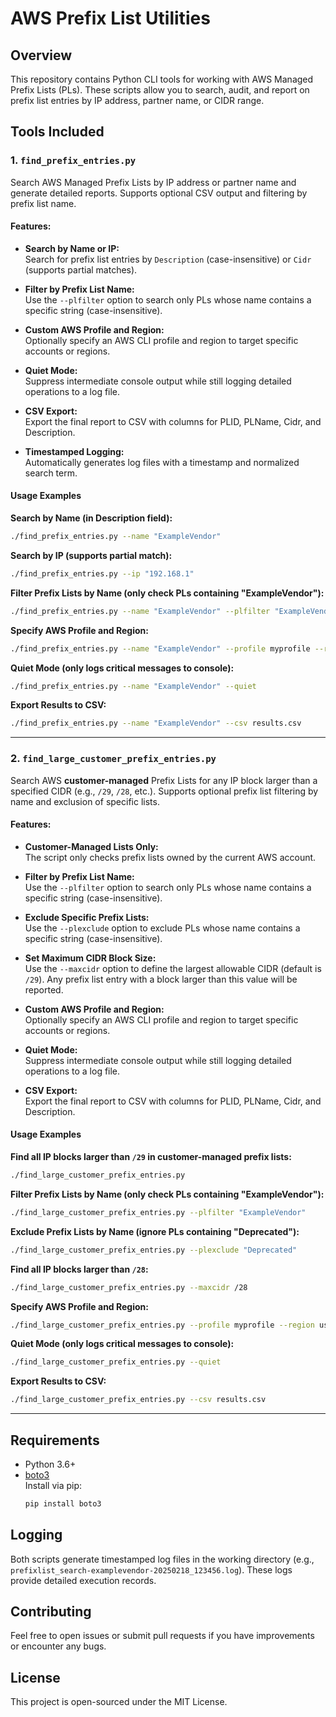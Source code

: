 # AWS Prefix List Utilities

## Overview

This repository contains Python CLI tools for working with AWS Managed Prefix Lists (PLs). These scripts allow you to search, audit, and report on prefix list entries by IP address, partner name, or CIDR range.

## Tools Included

### 1. `find_prefix_entries.py`
Search AWS Managed Prefix Lists by IP address or partner name and generate detailed reports. Supports optional CSV output and filtering by prefix list name.

#### Features:
- **Search by Name or IP:**  
  Search for prefix list entries by `Description` (case-insensitive) or `Cidr` (supports partial matches).

- **Filter by Prefix List Name:**  
  Use the `--plfilter` option to search only PLs whose name contains a specific string (case-insensitive).

- **Custom AWS Profile and Region:**  
  Optionally specify an AWS CLI profile and region to target specific accounts or regions.

- **Quiet Mode:**  
  Suppress intermediate console output while still logging detailed operations to a log file.

- **CSV Export:**  
  Export the final report to CSV with columns for PLID, PLName, Cidr, and Description.

- **Timestamped Logging:**  
  Automatically generates log files with a timestamp and normalized search term.

#### Usage Examples

**Search by Name (in Description field):**
```bash
./find_prefix_entries.py --name "ExampleVendor"
```

**Search by IP (supports partial match):**
```bash
./find_prefix_entries.py --ip "192.168.1"
```

**Filter Prefix Lists by Name (only check PLs containing "ExampleVendor"):**
```bash
./find_prefix_entries.py --name "ExampleVendor" --plfilter "ExampleVendor"
```

**Specify AWS Profile and Region:**
```bash
./find_prefix_entries.py --name "ExampleVendor" --profile myprofile --region us-east-1
```

**Quiet Mode (only logs critical messages to console):**
```bash
./find_prefix_entries.py --name "ExampleVendor" --quiet
```

**Export Results to CSV:**
```bash
./find_prefix_entries.py --name "ExampleVendor" --csv results.csv
```

---

### 2. `find_large_customer_prefix_entries.py`
Search AWS **customer-managed** Prefix Lists for any IP block larger than a specified CIDR (e.g., `/29`, `/28`, etc.). Supports optional prefix list filtering by name and exclusion of specific lists.

#### Features:
- **Customer-Managed Lists Only:**  
  The script only checks prefix lists owned by the current AWS account.

- **Filter by Prefix List Name:**  
  Use the `--plfilter` option to search only PLs whose name contains a specific string (case-insensitive).

- **Exclude Specific Prefix Lists:**  
  Use the `--plexclude` option to exclude PLs whose name contains a specific string (case-insensitive).

- **Set Maximum CIDR Block Size:**  
  Use the `--maxcidr` option to define the largest allowable CIDR (default is `/29`). Any prefix list entry with a block larger than this value will be reported.

- **Custom AWS Profile and Region:**  
  Optionally specify an AWS CLI profile and region to target specific accounts or regions.

- **Quiet Mode:**  
  Suppress intermediate console output while still logging detailed operations to a log file.

- **CSV Export:**  
  Export the final report to CSV with columns for PLID, PLName, Cidr, and Description.

#### Usage Examples

**Find all IP blocks larger than `/29` in customer-managed prefix lists:**
```bash
./find_large_customer_prefix_entries.py
```

**Filter Prefix Lists by Name (only check PLs containing "ExampleVendor"):**
```bash
./find_large_customer_prefix_entries.py --plfilter "ExampleVendor"
```

**Exclude Prefix Lists by Name (ignore PLs containing "Deprecated"):**
```bash
./find_large_customer_prefix_entries.py --plexclude "Deprecated"
```

**Find all IP blocks larger than `/28`:**
```bash
./find_large_customer_prefix_entries.py --maxcidr /28
```

**Specify AWS Profile and Region:**
```bash
./find_large_customer_prefix_entries.py --profile myprofile --region us-east-1
```

**Quiet Mode (only logs critical messages to console):**
```bash
./find_large_customer_prefix_entries.py --quiet
```

**Export Results to CSV:**
```bash
./find_large_customer_prefix_entries.py --csv results.csv
```

---

## Requirements

- Python 3.6+
- [boto3](https://boto3.amazonaws.com/v1/documentation/api/latest/index.html)  
  Install via pip:
  ```bash
  pip install boto3
  ```

## Logging

Both scripts generate timestamped log files in the working directory (e.g., `prefixlist_search-examplevendor-20250218_123456.log`). These logs provide detailed execution records.

## Contributing

Feel free to open issues or submit pull requests if you have improvements or encounter any bugs.

## License

This project is open-sourced under the MIT License.
